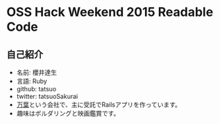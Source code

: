# OSS Hack Weekend 2015 Readable Code

## 自己紹介

* 名前: 櫻井達生
* 言語: Ruby
* github: tatsuo
* twitter: tatsuoSakurai
* [万葉](http://www.everyleaf.com/)という会社で、主に受託でRailsアプリを作っています。
* 趣味はボルダリングと映画鑑賞です。
